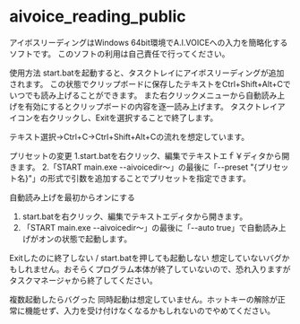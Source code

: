 # aivoice_reading_public
 
アイボスリーディングはWindows 64bit環境でA.I.VOICEへの入力を簡略化するソフトです。
このソフトの利用は自己責任で行ってください。

使用方法
start.batを起動すると、タスクトレイにアイボスリーディングが追加されます。
この状態でクリップボードに保存したテキストをCtrl+Shift+Alt+Cでいつでも読み上げることができます。
また右クリックメニューから自動読み上げを有効にするとクリップボードの内容を逐一読み上げます。
タスクトレイアイコンを右クリックし、Exitを選択することで終了します。

テキスト選択→Ctrl+C→Ctrl+Shift+Alt+Cの流れを想定しています。

プリセットの変更
1.start.batを右クリック、編集でテキストエｆ￥ディタから開きます。
2.「START main.exe --aivoicedir～」の最後に「--preset "{プリセット名}"」の形式で引数を追加することでプリセットを指定できます。

自動読み上げを最初からオンにする
1. start.batを右クリック、編集でテキストエディタから開きます。
2. 「START main.exe --aivoicedir～」の最後に「--auto true」で自動読み上げがオンの状態で起動します。

Exitしたのに終了しない / start.batを押しても起動しない
想定していないバグかもしれません。おそらくプログラム本体が終了していないので、恐れ入りますがタスクマネージャから終了してください。

複数起動したらバグった
同時起動は想定していません。ホットキーの解除が正常に機能せず、入力を受け付けなくなるかもしれないのでやめてください。
